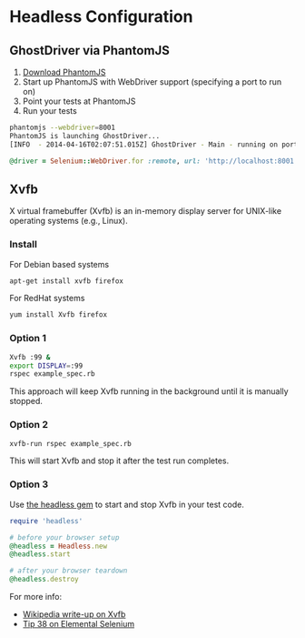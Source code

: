 # Headless Configuration

## GhostDriver via PhantomJS

1. [Download PhantomJS](http://phantomjs.org/download.html)
2. Start up PhantomJS with WebDriver support (specifying a port to run on)
3. Point your tests at PhantomJS
4. Run your tests

```sh
phantomjs --webdriver=8001
PhantomJS is launching GhostDriver...
[INFO  - 2014-04-16T02:07:51.015Z] GhostDriver - Main - running on port 8001
```

```ruby
@driver = Selenium::WebDriver.for :remote, url: 'http://localhost:8001'
```

## Xvfb

X virtual framebuffer (Xvfb) is an in-memory display server for UNIX-like operating systems (e.g., Linux).

### Install

For Debian based systems

```sh
apt-get install xvfb firefox
```

For RedHat systems

```sh
yum install Xvfb firefox
```

### Option 1

```sh
Xvfb :99 &
export DISPLAY=:99
rspec example_spec.rb
```

This approach will keep Xvfb running in the background until it is manually stopped.

### Option 2

```sh
xvfb-run rspec example_spec.rb
```

This will start Xvfb and stop it after the test run completes.

### Option 3

Use [the headless gem](https://github.com/leonid-shevtsov/headless) to start and stop Xvfb in your test code.

```ruby
require 'headless'

# before your browser setup
@headless = Headless.new
@headless.start

# after your browser teardown
@headless.destroy
```

For more info:

+ [Wikipedia write-up on Xvfb](http://en.wikipedia.org/wiki/Xvfb)
+ [Tip 38 on Elemental Selenium](http://elementalselenium.com/tips/38-headless)
